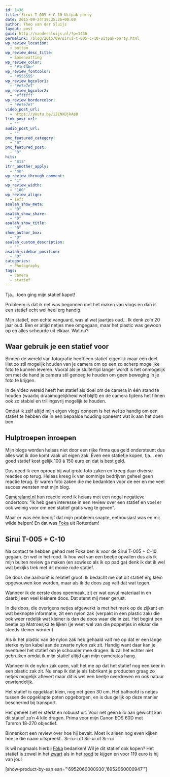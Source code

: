 ```yaml
---
id: 1436
title: Sirui T-005 + C-10 Uitpak party
date: 2015-09-24T19:35:26+00:00
author: Theo van der Sluijs
layout: post
guid: http://vandersluijs.nl/?p=1436
permalink: /blog/2015/09/sirui-t-005-c-10-uitpak-party.html
wp_review_location:
  - bottom
wp_review_desc_title:
  - Samenvatting
wp_review_color:
  - '#1e73be'
wp_review_fontcolor:
  - '#555555'
wp_review_bgcolor1:
  - '#e7e7e7'
wp_review_bgcolor2:
  - '#ffffff'
wp_review_bordercolor:
  - '#e7e7e7'
video_post_url:
  - https://youtu.be/1JENXDjkAe8
link_post_url:
  - ""
audio_post_url:
  - ""
pmc_featured_category:
  - "0"
pmc_featured_post:
  - "0"
hits:
  - "813"
itrr_another_apply:
  - 'no'
wp_review_through_comment:
  - "1"
wp_review_width:
  - "100"
wp_review_align:
  - left
asalah_show_meta:
  - "0"
asalah_show_share:
  - "0"
asalah_show_title:
  - "0"
show_author_box:
  - "0"
asalah_custom_description:
  - ""
asalah_sidebar_position:
  - "0"
categories:
  - Photography
tags:
  - Camera
  - statief
---
```

Tja&#8230; toen ging mijn statief kapot!

Probleem is dat ik net was begonnen met het maken van vlogs en dan is een statief echt wel heel erg handig.

Mijn statief, een echte vanguard, was al wat jaartjes oud&#8230; Ik denk zo&#8217;n 20 jaar oud. Ben er altijd netjes mee omgegaan, maar het plastic was gewoon op en alles scheurde uit elkaar. Wat nu?<!--more-->


  


## Waar gebruik je een statief voor

Binnen de wereld van fotografie heeft een statief eigenlijk maar één doel. Het zo stil mogelijk houden van je camera om op een zo scherp mogelijke foto te kunnen leveren. Vooral als je sluitertijd langer wordt is het onmogelijk om met de hand je camera stil genoeg te houden om geen beweging in je foto te krijgen.

In de video wereld heeft het statief als doel om de camera in één stand te houden (waarbij draaimogelijkheid wel blijft) en de camera tijdens het filmen ook zo stabiel en trillingsvrij mogelijk te houden.

Omdat ik zelf altijd mijn eigen vlogs opneem is het wel zo handig om een statief te hebben die in een bepaalde houding opneemt wat ik aan het doen ben.

## Hulptroepen inroepen

Mijn blogs worden helaas niet door een rijke firma qua geld ondersteunt dus alles wat ik doe komt vaak uit eigen zak. Even een statiefje kopen, tja&#8230; een goed statief kost gelijk 100 á 150 euro en dat is best geld.

Dus deed ik een oproep bij wat grote foto zaken en kreeg daar diverse reacties op terug. Helaas kreeg ik van sommige bedrijven geheel geen reactie terug. Er waren foto zaken die me bedankten voor de eer en me veel succes wensten met mijn blog.

<a href="/images/2015/09/www.cameraland.nl" target="_blank" rel="nofollow">Cameraland.nl</a> hun reactie vond ik helaas met een nogal negatieve ondertoon: &#8220;Ik heb geen interesse in een review over een statief en voel er ook weinig voor om een statief gratis weg te geven&#8221;.

Maar er was één bedrijf dat mijn probleem snapte, enthousiast was en mij wilde helpen! En dat was <a href="https://vandersluijs.nl/endorses/foka" target="_blank">Foka</a> uit Rotterdam!

## Sirui T-005 + C-10

Na contact te hebben gehad met Foka ben ik voor de Sirui T-005 + C-10 gegaan. En wel in het rood. Ik hou wel van een beetje opvallen dus als ik mijn buiten review ga maken (en sowieso als ik op pad ga) denk ik dat ik wel wat bekijks trek met dit mooie rode statief.

De doos die aankomt is relatief groot. Ik bedacht me dat dit statief erg klein opgevouwen kon worden, maar als ik de doos zag valt dat wat tegen.

Wanneer ik de eerste doos openmaak, zit er wat opvul materiaal in en daarbij een veel kleinere doos. Dat stemt mij meer gerust.

In die doos, die overigens netjes afgewerkt is met het merk op de zijkant en wat beknopte informatie, zit een nylon zak (verpakt in een plastic zak) die ook weer redelijk wat kleiner is dan de doos waar die in zat. Het begint een beetje op Matroesjka te lijken (je weet wel van die poppetjes in elkaar die steeds kleiner worden)

Als ik het plastic van de nylon zak heb gehaald valt me op dat er een lange sterke nylon kabel aan de zwarte nylon zak zit. Handig want daar kan je eventueel het statief om je schouder mee dragen. Ik zal het echter niet gebruiken omdat ik mijn statief altijd aan mijn cameratas hang.

Wanneer ik de nylon zak open, valt het me op dat het statief nog een keer in een plastic zak zit. Nu snap ik dat je als fabrikant je producten graag zo netjes mogelijk aflevert maar dit is wel een beetje overdreven en ook natuur onvriendelijk.

Het statief is opgeklapt klein, nog net geen 30 cm. Het balhoofd is netjes tussen de opgeklapte poten opgeborgen, en is dus gelijk op deze manier beschermd bij transport.

Het geheel ziet er sterkt en robuust uit. Voor net geen kilo aan gewicht kan dit statief zo&#8217;n 4 kilo dragen. Prima voor mijn Canon EOS 60D met Tamron 18-270 objectief.

Binnenkort een review over hoe hij bevalt. Moet ik alleen nog even kijken hoe je die naam uitspreekt.. Si-ru-i of Sir-ui of Si-rui

Ik wil nogmaals hierbij <a href="https://vandersluijs.nl/endorses/foka" target="_blank">Foka</a> bedanken! Wil je dit statief ook kopen? Het statief is zowel in het [zwart](https://vandersluijs.nl/endorses/siriu-zwart) als in het [rood](https://vandersluijs.nl/endorses/camera-nu) te kijgen en voor 119 euro is hij van jou!

[show-product-by-ean ean=&#8221;&#8216;6952060000930&#8217;,&#8217;6952060000947&#8242;&#8221;]